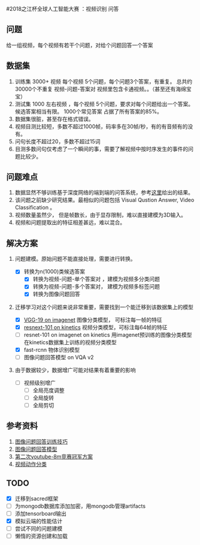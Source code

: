 #2018之江杯全球人工智能大赛 ：视频识别 问答
## 问题
给一组视频，每个视频有若干个问题，对给个问题回答一个答案
## 数据集
1. 训练集 3000+ 视频 每个视频 5个问题，每个问题3个答案，有重复。
总共约30000个不重复 视频-问题-答案对
视频里包含卡通视频。。（甚至还有海绵宝宝）
2. 测试集 1000 左右视频 ，每个视频 5个问题，要求对每个问题给出一个答案。
候选答案相当有限。 1000个常见答案 占据了所有答案的85%。
3. 数据集很脏，甚至存在格式错误。
4. 视频目测比较短，多数不超过1000帧，码率多在30帧/秒，有的有音频有的没有。
5. 问句长度不超过20，多数不超过15词
6. 目测多数问句仅考虑了一个瞬间的事，需要了解视频中按时序发生的事件的问题比较少。
## 问题难点
1. 数据显然不够训练基于深度网络的端到端的问答系统，参考[这里](https://arxiv.org/abs/1711.09577)给出的结果。
2. 该问题之前缺少研究结果。最相似的问题包括 Visual Qustion Answer, Video Classification 。
3. 视频数量虽然少， 但是帧数长，由于显存限制，难以直接建模为3D输入。
4. 视频和问题提取出的特征相差甚远，难以混合。

## 解决方案
1. 问题建模。原始问题不能直接处理，需要进行转换。
    -[x] 转换为n(1000)类候选答案
        -[x] 转换为视频-问题-单个答案对 ，建模为视频多分类问题
        -[x] 转换为视频-问题-多个答案对， 建模为视频多标签问题
        -[x] 转换为图像问题回答
2. 迁移学习对这个问题来说非常重要，需要找到一个能迁移到该数据集上的模型

    -[x] [VGG-19 on imagenet](https://keras.io/applications/#vgg19) 图像分类模型， 可标注每一帧的特征
    -[x] [resnext-101 on kinetics](https://github.com/raven4752/video-classification-3d-cnn-pytorch) 视频分类模型，可标注每64帧的特征
    -[ ] resnet-101 on imagenet on kinetics 用imagenet预训练的图像分类模型在kinetics数据集上训练的视频分类模型
    -[x] fast-rcnn 物体识别模型
    -[ ] 图像问题回答模型 on VQA v2
3. 由于数据较少，数据增广可能对结果有着重要的影响
    -[ ] 视频级别增广
        -[ ] 全局亮度调整
        -[ ] 全局旋转
        -[ ] 全局剪切
## 参考资料
1. [图像问题回答训练技巧](https://arxiv.org/abs/1708.02711)
2. [图像问题回答模型](https://arxiv.org/abs/1707.07998)
3. [第二次youtube-8m竞赛冠军方案](https://www.kaggle.com/c/youtube8m-2018/discussion/62781)
4. [视频动作分类](https://github.com/kenshohara/video-classification-3d-cnn-pytorch)

## TODO
-[x] 迁移到sacred框架
-[ ] 为mongodb数据库添加加密，用mongodb管理artifacts
-[ ] 添加tensorboard输出
-[x] 模拟云端的性能估计
-[ ] 尝试不同的问题建模
-[ ] 懒惰的资源创建和加载